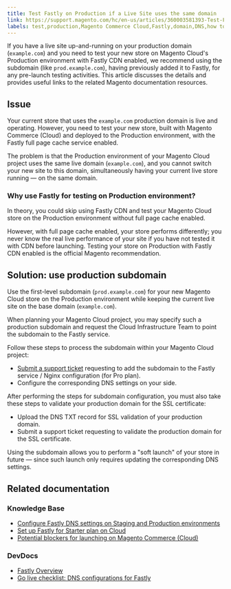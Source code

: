 ```yaml
---
title: Test Fastly on Production if a Live Site uses the same domain
link: https://support.magento.com/hc/en-us/articles/360003581393-Test-Fastly-on-Production-if-a-Live-Site-uses-the-same-domain
labels: test,production,Magento Commerce Cloud,Fastly,domain,DNS,how to
---
```


<p>If you have a live site up-and-running on your production domain (<code>example.com</code>) and you need to test your new store on Magento Cloud's Production environment with Fastly CDN enabled, we recommend using the subdomain (like <code>prod.example.com</code>), having previously added it to Fastly, for any pre-launch testing activities. This article discusses the details and provides useful links to the related Magento documentation resources. </p>
<h2>Issue</h2>
<p>Your current store that uses the <code>example.com</code> production domain is live and operating. However, you need to test your new store, built with Magento Commerce (Cloud) and deployed to the Production environment, with the Fastly full page cache service enabled.</p>
<p>The problem is that the Production environment of your Magento Cloud project uses the same live domain (<code>example.com</code>), and you cannot switch your new site to this domain, simultaneously having your current live store running — on the same domain.</p>
<h3>Why use Fastly for testing on Production environment?</h3>
<p>In theory, you could skip using Fastly CDN and test your Magento Cloud store on the Production environment without full page cache enabled.</p>
<p>However, with full page cache enabled, your store performs differently; you never know the real live performance of your site if you have not tested it with CDN before launching. Testing your store on Production with Fastly CDN enabled is the official Magento recommendation.</p>
<h2>Solution: use production subdomain</h2>
<p>Use the first-level subdomain (<code>prod.example.com</code>) for your new Magento Cloud store on the Production environment while keeping the current live site on the base domain (<code>example.com</code>).</p>
<p>When planning your Magento Cloud project, you may specify such a production subdomain and request the Cloud Infrastructure Team to point the subdomain to the Fastly service.</p>
<p>Follow these steps to process the subdomain within your Magento Cloud project:</p>
<ul>
<li>
<a href="https://support.magento.com/hc/en-us/articles/360019088251">Submit a support ticket</a> requesting to add the subdomain to the Fastly service / Nginx configuration (for Pro plan).</li>
<li>Configure the corresponding DNS settings on your side.</li>
</ul>
<p>After performing the steps for subdomain configuration, you must also take these steps to validate your production domain for the SSL certificate:</p>
<ul>
<li>Upload the DNS TXT record for SSL validation of your production domain.</li>
<li>Submit a support ticket requesting to validate the production domain for the SSL certificate.</li>
</ul>
<p>Using the subdomain allows you to perform a "soft launch" of your store in future — since such launch only requires updating the corresponding DNS settings.</p>
<h2>Related documentation</h2>
<h3>Knowledge Base</h3>
<ul>
<li><a href="https://support.magento.com/hc/en-us/articles/115004685913">Configure Fastly DNS settings on Staging and Production environments</a></li>
<li><a href="https://support.magento.com/hc/en-us/articles/360002491773">Set up Fastly for Starter plan on Cloud</a></li>
<li><a href="https://support.magento.com/hc/en-us/articles/115002517274">Potential blockers for launching on Magento Commerce (Cloud)</a></li>
</ul>
<h3>DevDocs</h3>
<ul>
<li><a href="http://devdocs.magento.com/guides/v2.2/cloud/basic-information/cloud-fastly.html">Fastly Overview</a></li>
<li><a href="http://devdocs.magento.com/guides/v2.2/cloud/live/go-live-checklist.html#dns">Go live checklist: DNS configurations for Fastly</a></li>
</ul>